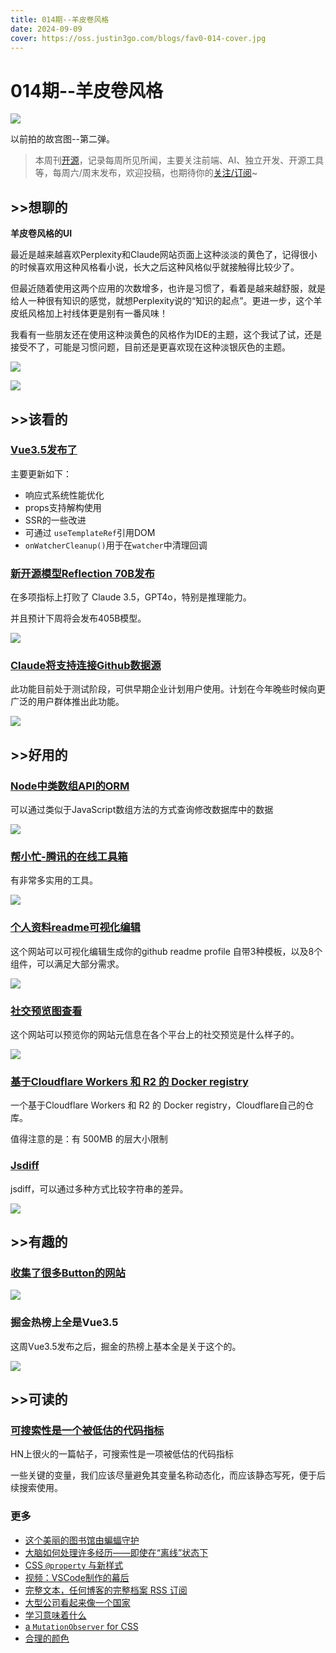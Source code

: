 ```yaml
---
title: 014期--羊皮卷风格
date: 2024-09-09
cover: https://oss.justin3go.com/blogs/fav0-014-cover.jpg
---
```

# 014期--羊皮卷风格

![](https://oss.justin3go.com/blogs/fav0-014-cover.jpg)

以前拍的故宫图--第二弹。

> 本周刊[开源](https://github.com/Justin3go/FAV0)，记录每周所见所闻，主要关注前端、AI、独立开发、开源工具等，每周六/周末发布，欢迎投稿，也期待你的[关注/订阅](https://fav0.com/feed.xml)~
## \>\>想聊的

**羊皮卷风格的UI**

最近是越来越喜欢Perplexity和Claude网站页面上这种淡淡的黄色了，记得很小的时候喜欢用这种风格看小说，长大之后这种风格似乎就接触得比较少了。

但最近随着使用这两个应用的次数增多，也许是习惯了，看着是越来越舒服，就是给人一种很有知识的感觉，就想Perplexity说的“知识的起点”。更进一步，这个羊皮纸风格加上衬线体更是别有一番风味！

我看有一些朋友还在使用这种淡黄色的风格作为IDE的主题，这个我试了试，还是接受不了，可能是习惯问题，目前还是更喜欢现在这种淡银灰色的主题。

![](https://oss.justin3go.com/blogs/Pasted%20image%2020240908235045.png)

![](https://oss.justin3go.com/blogs/Pasted%20image%2020240908235052.png)

## \>\>该看的

### [Vue3.5发布了](https://blog.vuejs.org/posts/vue-3-5)

主要更新如下：

- 响应式系统性能优化
- props支持解构使用
- SSR的一些改进
- 可通过 `useTemplateRef`引用DOM
- `onWatcherCleanup()`用于在`watcher`中清理回调

### [新开源模型Reflection 70B发布](https://x.com/mattshumer_/status/1831767014341538166)

在多项指标上打败了 Claude 3.5，GPT4o，特别是推理能力。

并且预计下周将会发布405B模型。

![](https://oss.justin3go.com/blogs/Pasted%20image%2020240908232454.png)

### [Claude将支持连接Github数据源](https://x.com/AnthropicAI/status/1831348825341981042)

此功能目前处于测试阶段，可供早期企业计划用户使用。计划在今年晚些时候向更广泛的用户群体推出此功能。

![](https://oss.justin3go.com/blogs/Pasted%20image%2020240908233733.png)
## \>\>好用的

### [Node中类数组API的ORM](https://github.com/tilyupo/qustar)

可以通过类似于JavaScript数组方法的方式查询修改数据库中的数据

![](https://oss.justin3go.com/blogs/Pasted%20image%2020240908233836.png)

### [帮小忙-腾讯的在线工具箱](https://tool.browser.qq.com/)

有非常多实用的工具。

![](https://oss.justin3go.com/blogs/Pasted%20image%2020240908233501.png)

### [个人资料readme可视化编辑](https://profile-readme-generator.com/)

这个网站可以可视化编辑生成你的github readme profile 自带3种模板，以及8个组件，可以满足大部分需求。

![](https://oss.justin3go.com/blogs/Pasted%20image%2020240908234033.png)

### [社交预览图查看](https://linkpreview.xyz/)

这个网站可以预览你的网站元信息在各个平台上的社交预览是什么样子的。

![](https://oss.justin3go.com/blogs/Pasted%20image%2020240908234226.png)

### [基于Cloudflare Workers 和 R2 的 Docker registry](https://github.com/cloudflare/serverless-registry)

一个基于Cloudflare Workers 和 R2 的 Docker registry，Cloudflare自己的仓库。 

值得注意的是：有 500MB 的层大小限制

### [Jsdiff](https://github.com/kpdecker/jsdiff)

jsdiff，可以通过多种方式比较字符串的差异。

![](https://oss.justin3go.com/blogs/Pasted%20image%2020240909001238.png)

## \>\>有趣的

### [收集了很多Button的网站](https://anatolyzenkov.com/stolen-buttons/button-stealer)

![](https://oss.justin3go.com/blogs/Pasted%20image%2020240908234110.png)
### 掘金热榜上全是Vue3.5

这周Vue3.5发布之后，掘金的热榜上基本全是关于这个的。

![](https://oss.justin3go.com/blogs/Pasted%20image%2020240908233917.png)
## \>\>可读的  

### [可搜索性是一个被低估的代码指标](https://morizbuesing.com/blog/greppability-code-metric/)

HN上很火的一篇帖子，可搜索性是一项被低估的代码指标

一些关键的变量，我们应该尽量避免其变量名称动态化，而应该静态写死，便于后续搜索使用。
### 更多

- [这个美丽的图书馆由蝙蝠守护](https://www.atlasobscura.com/articles/library-bats-coimbra-wild-life-excerpt)
- [大脑如何处理许多经历——即使在“离线”状态下](https://news.yale.edu/2024/08/14/sleep-it-how-brain-processes-many-experiences-even-when-offline)
- [CSS `@property` 与新样式](https://ryanmulligan.dev/blog/css-property-new-style/)
- [视频：VSCode制作的幕后](https://www.youtube.com/watch?v=BDU63r4bS9Q)
- [完整文本，任何博客的完整档案 RSS 订阅](https://www.dogesec.com/blog/full_text_rss_atom_blog_feeds/)
- [大型公司看起来像一个国家](https://www.thediff.co/archive/big-tech-sees-like-a-state/)
- [学习意味着什么](https://www.newyorker.com/culture/open-questions/what-does-it-really-mean-to-learn)
- [a `MutationObserver` for CSS](https://www.bram.us/2024/08/31/introducing-bramus-style-observer-a-mutationobserver-for-css/)
- [合理的颜色](https://www.reasonable.work/colors/#colors)
